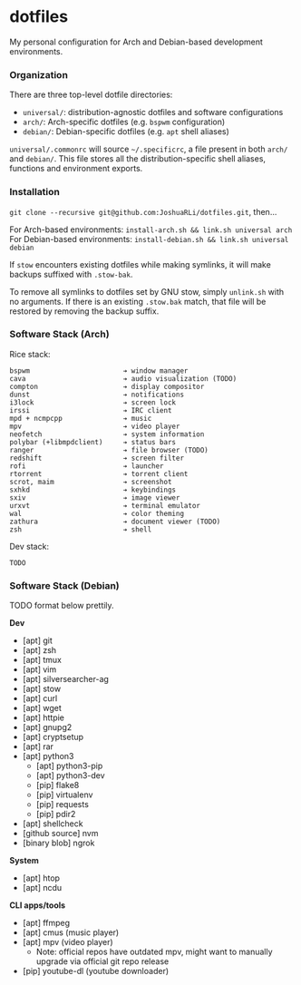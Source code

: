 # dotfiles
My personal configuration for Arch and Debian-based development environments.

### Organization

There are three top-level dotfile directories:

* `universal/`: distribution-agnostic dotfiles and software configurations
* `arch/`: Arch-specific dotfiles (e.g. `bspwm` configuration)
* `debian/`: Debian-specific dotfiles (e.g. `apt` shell aliases)

`universal/.commonrc` will source `~/.specificrc`, a file present in both `arch/` and `debian/`. This file stores all the distribution-specific shell aliases, functions and environment exports.

### Installation

`git clone --recursive git@github.com:JoshuaRLi/dotfiles.git`, then...

For Arch-based environments: `install-arch.sh && link.sh universal arch`
For Debian-based environments: `install-debian.sh && link.sh universal debian`

If `stow` encounters existing dotfiles while making symlinks, it will make backups suffixed with `.stow-bak`. 

To remove all symlinks to dotfiles set by GNU stow, simply `unlink.sh` with no arguments. If there is an existing `.stow.bak` match, that file will be restored by removing the backup suffix.

### Software Stack (Arch)

Rice stack:

```
bspwm                       ➔ window manager
cava                        ➔ audio visualization (TODO)
compton                     ➔ display compositor
dunst                       ➔ notifications
i3lock                      ➔ screen lock
irssi                       ➔ IRC client
mpd + ncmpcpp               ➔ music
mpv                         ➔ video player
neofetch                    ➔ system information
polybar (+libmpdclient)     ➔ status bars
ranger                      ➔ file browser (TODO)
redshift                    ➔ screen filter
rofi                        ➔ launcher
rtorrent                    ➔ torrent client
scrot, maim                 ➔ screenshot
sxhkd                       ➔ keybindings
sxiv                        ➔ image viewer
urxvt                       ➔ terminal emulator
wal                         ➔ color theming
zathura                     ➔ document viewer (TODO)
zsh                         ➔ shell
```

Dev stack:

```
TODO
```

### Software Stack (Debian)

TODO format below prettily.

**Dev**

* [apt] git
* [apt] zsh
* [apt] tmux
* [apt] vim
* [apt] silversearcher-ag
* [apt] stow
* [apt] curl
* [apt] wget
* [apt] httpie
* [apt] gnupg2
* [apt] cryptsetup
* [apt] rar
* [apt] python3
  * [apt] python3-pip
  * [apt] python3-dev
  * [pip] flake8
  * [pip] virtualenv
  * [pip] requests
  * [pip] pdir2
* [apt] shellcheck
* [github source] nvm
* [binary blob] ngrok

**System**

* [apt] htop
* [apt] ncdu

**CLI apps/tools**

* [apt] ffmpeg
* [apt] cmus (music player)
* [apt] mpv (video player)
    - Note: official repos have outdated mpv, might want to manually upgrade via official git repo release
* [pip] youtube-dl (youtube downloader)
